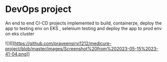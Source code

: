 # DevOps project 
An end to end CI-CD projects implemented to build, containerze, deploy the app to testing env on EKS , selenium testing and deploy the app to prod env on eks cluster




![]([[https://github.com/praveensirvi1212/medicure-project/blob/master/images/Screenshot%20from%202023-05-15%2023-41-04.png]]
